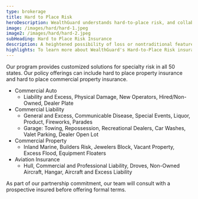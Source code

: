 ```yaml
---
type: brokerage
title: Hard to Place Risk
heroDescription: WealthGuard understands hard-to-place risk, and collaborates with our producers and insureds to find reliable insurance coverage for hard-to-place insurance cases.
image: /images/hard/hard-1.jpeg
image2: /images/hard/hard-2.jpeg
subHeading: Hard to Place Risk Insurance
description: A heightened possibility of loss or nontraditional features will make finding coverage with an insurance carrier a challenge. WealthGuard's hard-to-place risk policy options help to provide liability risk coverage for specialized cases.
highlights: To learn more about WealthGuard's Hard-to-Place Risk insurance options, contact WealthGuard below.
---
```

<!-- Markdown generator - https://jaspervdj.be/lorem-markdownum/ -->

Our program provides customized solutions for specialty risk in all 50 states. Our policy offerings can include hard to place property insurance and hard to place commercial property insurance. 

- Commercial Auto
    - Liability and Excess, Physical Damage, New Operators, Hired/Non-Owned, Dealer Plate
- Commercial Liability
    - General and Excess, Communicable Disease, Special Events, Liquor, Product, Fireworks, Parades
    - Garage: Towing, Repossession, Recreational Dealers, Car Washes, Valet Parking, Dealer Open Lot
- Commercial Property
    - Inland Marine, Builders Risk, Jewelers Block, Vacant Property, Excess Flood, Equipment Floaters
- Aviation Insurance
    - Hull, Commercial and Professional Liability, Droves, Non-Owned Aircraft, Hangar, Aircraft and Excess Liability

As part of our partnership commitment, our team will consult with a prospective insured before offering formal terms.
